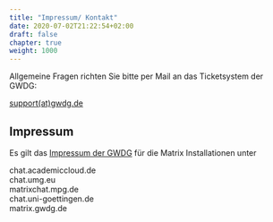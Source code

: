 ```yaml
---
title: "Impressum/ Kontakt"
date: 2020-07-02T21:22:54+02:00
draft: false
chapter: true
weight: 1000
---
```


Allgemeine Fragen richten Sie bitte per Mail an das Ticketsystem der GWDG:

<a href="mailto:support@gwdg.de">support(at)gwdg.de</a>

## Impressum

Es gilt das [Impressum der GWDG](https://gwdg.de/impressum/) für die Matrix Installationen unter

chat.academiccloud.de<br>
chat.umg.eu<br>
matrixchat.mpg.de<br>
chat.uni-goettingen.de<br>
matrix.gwdg.de<br>


